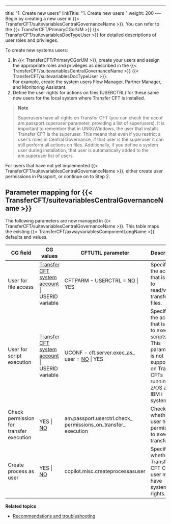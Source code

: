 ---
title: "1. Create new users"
linkTitle: "1. Create new users "
weight: 200
--- Begin by creating a new user in {{< TransferCFT/suitevariablesCentralGovernanceName  >}}. You can refer to the {{< TransferCFT/PrimaryCGorUM  >}} {{< TransferCFT/suitevariablesDocTypeUser  >}} for detailed descriptions of user roles and privileges.

To create new systems users:

1. In {{< TransferCFT/PrimaryCGorUM >}}, create your users and assign the appropriate roles and privileges as described in the {{< TransferCFT/suitevariablesCentralGovernanceName >}} {{< TransferCFT/suitevariablesDocTypeUser >}}.  
    For example, create the system users Flow Manager, Partner Manager, and Monitoring Assistant.
1. Define the user rights for actions on files (USERCTRL) for these same new users for the local system where Transfer CFT is installed.

> **Note**
>
> Superusers have all rights on Transfer CFT (you can check the uconf am.passport.superuser parameter, providing a list of superusers). It is important to remember that in UNIX/Windows, the user that installs Transfer CFT is the superuser. This means that even if you restrict a user's roles in Central Governance, if that user is the superuser it can still perform all actions on files. Additionally, if you define a system user during installation, that user is automatically added to the am.superuser list of users.

For users that have not yet implemented {{< TransferCFT/suitevariablesCentralGovernanceName  >}}, either create user permissions in Passport, or continue on to Step 2.

## Parameter mapping for {{< TransferCFT/suitevariablesCentralGovernanceName  >}}

The following parameters are now managed in {{< TransferCFT/suitevariablesCentralGovernanceName  >}}. This table maps the existing {{< TransferCFT/axwayvariablesComponentLongName  >}} defaults and values.

| CG field  | CG values  | CFTUTIL parameter  | Description  |
| --- | --- | --- | --- |
| User for file access  | <u>Transfer CFT system account</u> &#124; USERID variable  | CFTPARM - USERCTRL = <u>NO</u> &#124; YES  | Specifies the account that is used to read/write transferred files.  |
| User for script execution  | <u>Transfer CFT system account</u> &#124; USERID variable  | UCONF - cft.server.exec_as_ user = <u>NO</u> &#124; YES  | Specifies the account that is used to execute scripts. This parameter is not supported on Transfer CFTs running on z/OS and IBM i systems.  |
| Check permission for transfer execution  | YES &#124; <u>NO</u>  | am.passport.userctrl.check_ permissions_on_transfer_ execution  | Checks whether the user has permissions to execute transfers.  |
| Create process as user  | YES &#124; <u>NO</u>  | copilot.misc.createprocessasuser  | Specifies whether Transfer CFT Copilot user must have system rights.  |

****Related topics****

- [Recommendations and troubleshooting](../user_rights_tips)
